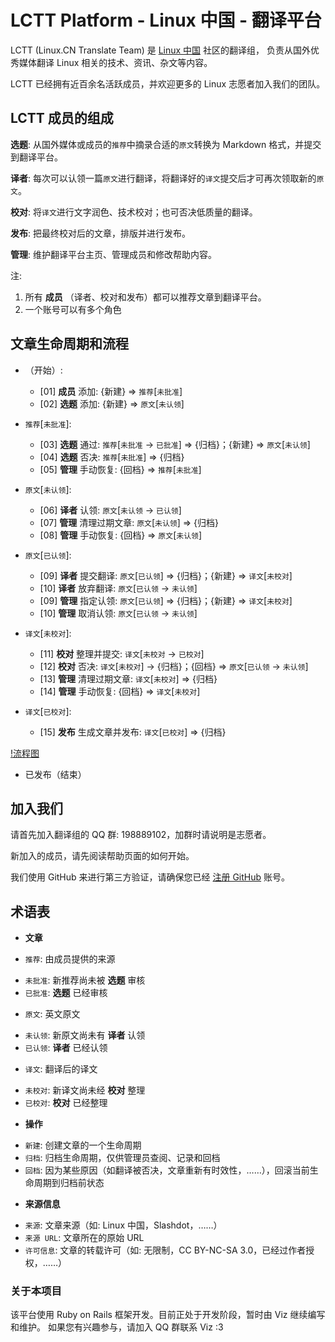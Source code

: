 # LCTT Platform - Linux 中国 - 翻译平台

LCTT (Linux.CN Translate Team) 是 [Linux 中国](http://linux.cn/) 社区的翻译组，
负责从国外优秀媒体翻译 Linux 相关的技术、资讯、杂文等内容。

LCTT 已经拥有近百余名活跃成员，并欢迎更多的 Linux 志愿者加入我们的团队。


## LCTT 成员的组成

**选题**: 从国外媒体或成员的`推荐`中摘录合适的`原文`转换为 Markdown 格式，并提交到翻译平台。

**译者**: 每次可以认领一篇`原文`进行翻译，将翻译好的`译文`提交后才可再次领取新的`原文`。

**校对**: 将`译文`进行文字润色、技术校对；也可否决低质量的翻译。

**发布**: 把最终校对后的文章，排版并进行发布。

**管理**: 维护翻译平台主页、管理成员和修改帮助内容。

注:
1. 所有 **成员** （译者、校对和发布）都可以推荐文章到翻译平台。
2. 一个账号可以有多个角色


## 文章生命周期和流程

* （开始）:
  - [01] **成员** 添加: {新建} => `推荐`[`未批准`]
  - [02] **选题** 添加: {新建} => `原文`[`未认领`]

* `推荐`[`未批准`]:
  - [03] **选题** 通过: `推荐`[`未批准` -> `已批准`] => {归档}；{新建} => `原文`[`未认领`]
  - [04] **选题** 否决: `推荐`[`未批准`] => {归档}
  - [05] **管理** 手动恢复: {回档} => `推荐`[`未批准`]

* `原文`[`未认领`]:
  - [06] **译者** 认领: `原文`[`未认领` -> `已认领`]
  - [07] **管理** 清理过期文章: `原文`[`未认领`] => {归档}
  - [08] **管理** 手动恢复: {回档} => `原文`[`未认领`]

* `原文`[`已认领`]:
  - [09] **译者** 提交翻译: `原文`[`已认领`] => {归档}；{新建} => `译文`[`未校对`]
  - [10] **译者** 放弃翻译: `原文`[`已认领` -> `未认领`]
  - [09] **管理** 指定认领: `原文`[`已认领`] => {归档}；{新建} => `译文`[`未校对`]
  - [10] **管理** 取消认领: `原文`[`已认领` -> `未认领`]

* `译文`[`未校对`]:
  - [11] **校对** 整理并提交: `译文`[`未校对` -> `已校对`]
  - [12] **校对** 否决: `译文`[`未校对`] -> {归档}；{回档} => `原文`[`已认领` -> `未认领`]
  - [13] **管理** 清理过期文章: `译文`[`未校对`] => {归档}
  - [14] **管理** 手动恢复: {回档} => `译文`[`未校对`]

* `译文`[`已校对`]:
  - [15] **发布** 生成文章并发布: `译文`[`已校对`] => {归档}

[!流程图](doc/LCTT_FlowChart.svg)

* 已发布（结束）


## 加入我们

请首先加入翻译组的 QQ 群: 198889102，加群时请说明是志愿者。

新加入的成员，请先阅读帮助页面的如何开始。

我们使用 GitHub 来进行第三方验证，请确保您已经 [注册 GitHub](https://github.com/join) 账号。


## 术语表

* **文章**
 + `推荐`: 由成员提供的来源
  - `未批准`: 新推荐尚未被 **选题** 审核
  - `已批准`: **选题** 已经审核
 + `原文`: 英文原文
  - `未认领`: 新原文尚未有 **译者** 认领
  - `已认领`: **译者** 已经认领
 + `译文`: 翻译后的译文
  - `未校对`: 新译文尚未经 **校对** 整理
  - `已校对`: **校对** 已经整理

* **操作**
 + `新建`: 创建文章的一个生命周期
 + `归档`: 归档生命周期，仅供管理员查阅、记录和回档
 + `回档`: 因为某些原因（如翻译被否决，文章重新有时效性，……），回滚当前生命周期到归档前状态

* **来源信息**
 + `来源`: 文章来源（如: Linux 中国，Slashdot，……）
 + `来源 URL`: 文章所在的原始 URL
 + `许可信息`: 文章的转载许可（如: 无限制，CC BY-NC-SA 3.0，已经过作者授权，……）

### 关于本项目

该平台使用 Ruby on Rails 框架开发。目前正处于开发阶段，暂时由 Viz 继续编写和维护。
如果您有兴趣参与，请加入 QQ 群联系 Viz :3
